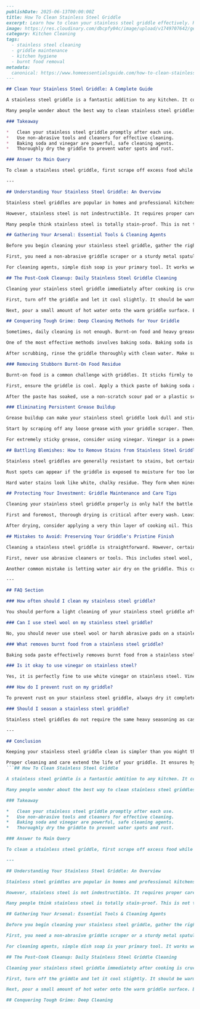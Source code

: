 ```markdown
---
publishDate: 2025-06-13T00:00:00Z
title: How To Clean Stainless Steel Griddle
excerpt: Learn how to clean your stainless steel griddle effectively. Remove grease, burnt food, and stains to keep your griddle looking pristine and performing its best.
image: https://res.cloudinary.com/dbcpfy04c/image/upload/v1749707642/generated_image_1749707642_zpkaia.webp
category: Kitchen Cleaning
tags:
  - stainless steel cleaning
  - griddle maintenance
  - kitchen hygiene
  - burnt food removal
metadata:
  canonical: https://www.homeessentialsguide.com/how-to-clean-stainless-steel-griddle
---

## Clean Your Stainless Steel Griddle: A Complete Guide

A stainless steel griddle is a fantastic addition to any kitchen. It cooks food evenly and offers a durable cooking surface. However, cooking leaves behind grease, food particles, and sometimes stubborn burnt-on spots. Knowing how to clean a stainless steel griddle properly is essential. It keeps your griddle hygienic, extends its lifespan, and ensures your meals always taste their best.

Many people wonder about the best way to clean stainless steel griddles. They want to remove tough stains without damaging the surface. This article provides a complete guide. We will explore daily cleaning routines, deep cleaning methods, and techniques for tackling specific stains. You will learn the right tools and products to use. I will also share common mistakes to avoid. By the end, you will feel confident maintaining your stainless steel griddle. Let's make your griddle shine again!

### Takeaway

*   Clean your stainless steel griddle promptly after each use.
*   Use non-abrasive tools and cleaners for effective cleaning.
*   Baking soda and vinegar are powerful, safe cleaning agents.
*   Thoroughly dry the griddle to prevent water spots and rust.

### Answer to Main Query

To clean a stainless steel griddle, first scrape off excess food while it is warm. Then, wash the surface with hot, soapy water and a non-abrasive sponge or cloth. For stubborn residue, create a paste with baking soda and water, scrub gently, rinse completely, and dry the griddle immediately to prevent water marks or rust.

---

## Understanding Your Stainless Steel Griddle: An Overview

Stainless steel griddles are popular in homes and professional kitchens. They offer excellent heat distribution and durability. This material is an alloy, primarily iron, carbon, and chromium. The chromium creates a passive layer on the surface. This layer protects against rust and corrosion. It gives stainless steel its signature shiny, resistant quality.

However, stainless steel is not indestructible. It requires proper care to maintain its appearance and performance. Cooking on a griddle often involves high heat and various foods. This combination can lead to common issues. Grease builds up, food residue bakes onto the surface, and sometimes discoloration appears. Understanding these challenges helps you choose the right cleaning approach. Your griddle is an investment. Proper cleaning keeps it looking great and working well for years.

Many people think stainless steel is totally stain-proof. This is not true. It is stain *resistant*. If you leave food or water on it for too long, stains can form. Burnt food is a common problem. Grease can also become sticky and hard to remove. I find that prevention is key. Cleaning soon after cooking reduces the effort needed for a deep clean. This material also resists rust. However, standing water or certain harsh chemicals can still cause rust spots. Proper maintenance prevents these issues.

## Gathering Your Arsenal: Essential Tools & Cleaning Agents

Before you begin cleaning your stainless steel griddle, gather the right supplies. Using the correct tools and agents protects your griddle's surface. It also makes the cleaning process much more effective. I always recommend having a dedicated set of cleaning items for kitchen appliances. This ensures you do not accidentally use something too harsh.

First, you need a non-abrasive griddle scraper or a sturdy metal spatula. These tools help remove food debris without scratching. Next, stock up on soft cloths, microfiber towels, and non-scratch scrubbing pads. These are crucial for washing and wiping the surface. Avoid steel wool or harsh scouring pads. These materials can scratch the stainless steel. Scratches not only look bad but also create tiny crevices where food and bacteria can hide.

For cleaning agents, simple dish soap is your primary tool. It works well for daily cleaning. Baking soda is another indispensable item. It forms a gentle abrasive paste that tackles stubborn spots. Vinegar, particularly white vinegar, is excellent for cutting grease and adding shine. You can also use a commercial stainless steel cleaner designed for griddles or cookware. Always check product labels. Ensure they are safe for food-contact surfaces. Using a combination of these gentle but powerful cleaners gives you the best results. For tips on general stainless steel cleaning, you might find this guide helpful: [how to clean stains on stainless steel](https://homeessentialsguide.com/how-to-clean-stains-on-stainless-steel).

## The Post-Cook Cleanup: Daily Stainless Steel Griddle Cleaning

Cleaning your stainless steel griddle immediately after cooking is crucial. This step prevents food and grease from hardening. It makes the entire process much easier. I always advise cleaning the griddle while it is still warm. The residual heat helps loosen food particles. Do not wait for the griddle to cool completely.

First, turn off the griddle and let it cool slightly. It should be warm enough to loosen debris, but not so hot that it burns you. Use your griddle scraper or a sturdy metal spatula to push off any excess food particles and grease into a grease trap or a discard bin. Scrape gently, moving debris towards the back or front. This initial scrape removes most of the solid mess.

Next, pour a small amount of hot water onto the warm griddle surface. Be careful, as steam will rise. Use your scraper again to dislodge any remaining food bits. The hot water helps deglaze the surface. Then, apply a few drops of dish soap directly onto the griddle. Use a non-scratch scrubbing pad or a soft cloth to scrub the entire surface. Work in small circular motions or follow the grain of the stainless steel. Rinse the griddle thoroughly with clean water. Wipe it down with a damp cloth until all soap residue is gone. Finally, dry the griddle completely with a clean towel. Drying prevents water spots and potential rust. A quick wipe with a very thin layer of cooking oil can also help protect the surface.

## Conquering Tough Grime: Deep Cleaning Methods for Your Griddle

Sometimes, daily cleaning is not enough. Burnt-on food and heavy grease buildup require a deeper clean. These stubborn messes can affect cooking performance and appearance. Deep cleaning ensures your stainless steel griddle remains in top condition. I usually schedule a deep clean every few weeks, or after particularly messy cooking sessions.

One of the most effective methods involves baking soda. Baking soda is a natural, gentle abrasive. It helps lift tough stains without scratching the surface. For severe buildup, sprinkle a generous amount of baking soda over the griddle surface. Add a little hot water to create a thick paste. Let this paste sit on the griddle for 15-20 minutes. This allows the baking soda to work on the hardened grime. Then, use a non-scratch scrub pad or a stiff plastic brush to scrub the paste. You will see the grime start to lift away.

After scrubbing, rinse the griddle thoroughly with clean water. Make sure all baking soda residue is gone. For an extra shine and to remove any lingering grease films, follow up with a vinegar rinse. Mix equal parts white vinegar and water in a spray bottle. Spray the griddle surface and wipe it down with a clean, damp cloth. Vinegar helps cut through grease and leaves a streak-free finish. Always dry your griddle completely after deep cleaning to prevent water spots and rust. If you're tackling really tough burnt oil, check out this article: [how to clean burnt oil from stainless steel pan](https://homeessentialsguide.com/how-to-clean-burnt-oil-from-stainless-steel-pan).

### Removing Stubborn Burnt-On Food Residue

Burnt-on food is a common challenge with griddles. It sticks firmly to the surface. It can be frustrating to remove. I have found a few tricks that work wonders. Patience is key when dealing with these tough spots.

First, ensure the griddle is cool. Apply a thick paste of baking soda and a small amount of water directly to the burnt areas. You want it to be thick, like toothpaste. Cover the burnt food completely. Let the paste sit for several hours, or even overnight if the residue is very stubborn. The baking soda helps soften the hardened carbon.

After the paste has soaked, use a non-scratch scour pad or a plastic scraper. Gently scrub the burnt spots. Apply steady pressure. You will see the burnt material start to break down. For extremely tough spots, a specialized griddle cleaning brick (made for non-stick or stainless steel, not cast iron) can be used very carefully. Always test it in an inconspicuous area first. Ensure you are not scratching the surface. Rinse the griddle thoroughly to remove all residue. Then, wipe it dry immediately. This method is similar to how you would clean a burnt stainless steel pot: [how to clean burnt stainless steel pot](https://homeessentialsguide.com/how-to-clean-burnt-stainless-steel-pot).

### Eliminating Persistent Grease Buildup

Grease buildup can make your stainless steel griddle look dull and sticky. It can also impart unwanted flavors to your food. Regular cleaning prevents this problem. However, if grease has accumulated, you need a stronger approach.

Start by scraping off any loose grease with your griddle scraper. Then, pour a small amount of hot water onto the griddle. Add a few drops of heavy-duty dish soap. Let it sit for a few minutes. The hot water and soap will help emulsify the grease. Use a non-scratch scrubbing pad to scrub the greasy areas. Apply firm pressure. You may need to repeat this step several times for heavy buildup.

For extremely sticky grease, consider using vinegar. Vinegar is a powerful degreaser. Mix equal parts white vinegar and warm water. Spray the solution onto the greasy areas. Let it sit for about 10-15 minutes. Then, scrub with a non-scratch pad. The acid in the vinegar helps break down the grease molecules. Rinse the griddle thoroughly with clean water. Dry it completely to prevent water spots. This process is very effective at removing grease. You can learn more about removing grease from stainless steel here: [how to clean grease off stainless steel](https://homeessentialsguide.com/how-to-clean-grease-off-stainless-steel).

## Battling Blemishes: How to Remove Stains from Stainless Steel Griddles

Stainless steel griddles are generally resistant to stains, but certain substances can leave marks. Rust, hard water spots, and heat discoloration are common blemishes. Each requires a specific approach for effective removal. I often encounter these issues, and knowing the right method saves time and effort.

Rust spots can appear if the griddle is exposed to moisture for too long. They also occur if abrasive tools damage the passive layer. To remove minor rust, make a paste of baking soda and a few drops of water. Apply it to the rust spot. Let it sit for 15-20 minutes. Gently scrub with a non-scratch pad or a soft brush. For more stubborn rust, a specialized stainless steel rust remover might be necessary. Always follow product instructions carefully. Ensure it is safe for food surfaces. You can also explore general tips for removing rust from stainless steel: [how to clean rust off stainless steel](https://homeessentialsguide.com/how-to-clean-rust-off-stainless-steel).

Hard water stains look like white, chalky residue. They form when mineral-rich water evaporates on the surface. White vinegar is excellent for removing these stains. Soak a cloth in undiluted white vinegar. Lay it over the hard water spots for 10-15 minutes. The acid in the vinegar dissolves the mineral deposits. Then, scrub gently with a soft cloth or sponge. Rinse thoroughly and dry immediately. Heat discoloration appears as a rainbow sheen or bluish tint. This is usually harmless. It results from high heat. To reduce its appearance, use a commercial stainless steel cleaner and polish. Apply it with a soft cloth, rubbing in the direction of the grain. This can restore some of the griddle's original luster.

## Protecting Your Investment: Griddle Maintenance and Care Tips

Cleaning your stainless steel griddle properly is only half the battle. Regular maintenance and careful handling ensure its longevity and peak performance. I always emphasize preventative care. It keeps your griddle looking new and ready for cooking. A well-maintained griddle performs better and lasts longer.

First and foremost, thorough drying is critical after every wash. Leaving water to air dry on stainless steel can lead to water spots. It also increases the risk of rust formation. Use a clean, dry microfiber towel to wipe the griddle completely dry. Pay attention to edges and corners where water can collect. This simple step prevents many common problems.

After drying, consider applying a very thin layer of cooking oil. This is a light seasoning, not a heavy one like with cast iron. It creates a protective barrier against moisture. It also helps condition the surface. Use a paper towel to spread a small amount of high-smoke point oil, like grapeseed or avocado oil, evenly over the griddle surface. Buff it until it is almost invisible. This prevents food from sticking as much during the next cook. Proper storage is also important. Store your griddle in a dry place. Avoid stacking other heavy pans or abrasive items on top of the cooking surface. This prevents scratches and dings. These simple practices will keep your stainless steel griddle in excellent condition for years to come.

## Mistakes to Avoid: Preserving Your Griddle's Pristine Finish

Cleaning a stainless steel griddle is straightforward. However, certain common mistakes can damage its surface. Avoiding these pitfalls ensures your griddle remains pristine and performs well. I have seen many good griddles ruined by improper cleaning methods. Knowing what not to do is as important as knowing what to do.

First, never use abrasive cleaners or tools. This includes steel wool, harsh scouring pads, and abrasive powders like Comet. These materials can scratch the chromium oxide layer. This protective layer keeps stainless steel rust-resistant. Once scratched, the griddle becomes more prone to rust and discoloration. Always opt for non-scratch pads, soft cloths, or plastic scrapers. Similarly, avoid harsh chemicals. Bleach, oven cleaners, and cleaners containing chloride can pit and stain stainless steel. They break down the protective layer. Always use cleaners specifically designed for stainless steel or natural alternatives like baking soda and vinegar.

Another common mistake is letting water air dry on the griddle. This creates unsightly water spots. These spots are mineral deposits left behind as water evaporates. They are difficult to remove once dry. Always wipe your griddle dry immediately after rinsing. Do not ignore spills and splatters. Dried food and grease become much harder to remove. Clean spills as soon as they occur. Ignoring them leads to tough, burnt-on residue that requires intensive scrubbing. By avoiding these common errors, you protect your stainless steel griddle. You also make future cleaning much easier.

---

## FAQ Section

### How often should I clean my stainless steel griddle?

You should perform a light cleaning of your stainless steel griddle after every use. This removes fresh food residue and grease. A deep clean is necessary every few weeks or after heavy use. This prevents stubborn buildup. Regular daily cleaning minimizes the need for frequent deep cleaning.

### Can I use steel wool on my stainless steel griddle?

No, you should never use steel wool or harsh abrasive pads on a stainless steel griddle. Steel wool can scratch the griddle's surface. These scratches damage the protective layer. This makes the griddle more susceptible to rust and permanent staining. Always use non-scratch scrubbing pads or soft cloths.

### What removes burnt food from a stainless steel griddle?

Baking soda paste effectively removes burnt food from a stainless steel griddle. Mix baking soda with a little water to form a thick paste. Apply it to the burnt areas and let it sit for several hours. Then, gently scrub with a non-scratch pad. This softens and lifts the stubborn residue.

### Is it okay to use vinegar on stainless steel?

Yes, it is perfectly fine to use white vinegar on stainless steel. Vinegar is a great natural cleaner. It cuts through grease and removes water spots. Mix equal parts white vinegar and water. Spray it on the griddle, then wipe it clean with a soft cloth. Always rinse and dry afterward.

### How do I prevent rust on my griddle?

To prevent rust on your stainless steel griddle, always dry it completely after cleaning. Do not let water sit on the surface. After drying, apply a very thin layer of cooking oil. This creates a protective barrier. Store your griddle in a dry environment. This keeps moisture away and protects the surface.

### Should I season a stainless steel griddle?

Stainless steel griddles do not require the same heavy seasoning as cast iron. However, applying a very thin layer of cooking oil after cleaning and drying is beneficial. This light "seasoning" helps protect the surface from moisture. It also aids in non-stick performance during future cooking.

---

## Conclusion

Keeping your stainless steel griddle clean is simpler than you might think. It requires consistent effort and the right approach. We have covered daily cleaning routines, deep cleaning methods, and how to tackle specific stains. Remember to always use non-abrasive tools and safe cleaning agents. Baking soda and vinegar are your best friends in griddle maintenance.

Proper cleaning and care extend the life of your griddle. It ensures hygienic cooking conditions. It also maintains its beautiful appearance. By following these straightforward steps, you can keep your stainless steel griddle in excellent condition. Regular attention prevents major problems. Now, you possess the knowledge to clean your stainless steel griddle effectively. Go ahead, apply these tips, and enjoy a sparkling clean griddle ready for your next culinary adventure! Your griddle will thank you.
```## How To Clean Stainless Steel Griddle

A stainless steel griddle is a fantastic addition to any kitchen. It cooks food evenly and offers a durable cooking surface. However, cooking leaves behind grease, food particles, and sometimes stubborn burnt-on spots. Knowing how to clean a stainless steel griddle properly is essential. It keeps your griddle hygienic, extends its lifespan, and ensures your meals always taste their best.

Many people wonder about the best way to clean stainless steel griddles. They want to remove tough stains without damaging the surface. This article provides a complete guide. We will explore daily cleaning routines, deep cleaning methods, and techniques for tackling specific stains. You will learn the right tools and products to use. I will also share common mistakes to avoid. By the end, you will feel confident maintaining your stainless steel griddle. Let's make your griddle shine again!

### Takeaway

*   Clean your stainless steel griddle promptly after each use.
*   Use non-abrasive tools and cleaners for effective cleaning.
*   Baking soda and vinegar are powerful, safe cleaning agents.
*   Thoroughly dry the griddle to prevent water spots and rust.

### Answer to Main Query

To clean a stainless steel griddle, first scrape off excess food while it is warm. Then, wash the surface with hot, soapy water and a non-abrasive sponge or cloth. For stubborn residue, create a paste with baking soda and water, scrub gently, rinse completely, and dry the griddle immediately to prevent water marks or rust.

---

## Understanding Your Stainless Steel Griddle: An Overview

Stainless steel griddles are popular in homes and professional kitchens. They offer excellent heat distribution and durability. This material is an alloy, primarily iron, carbon, and chromium. The chromium creates a passive layer on the surface. This layer protects against rust and corrosion. It gives stainless steel its signature shiny, resistant quality.

However, stainless steel is not indestructible. It requires proper care to maintain its appearance and performance. Cooking on a griddle often involves high heat and various foods. This combination can lead to common issues. Grease builds up, food residue bakes onto the surface, and sometimes discoloration appears. Understanding these challenges helps you choose the right cleaning approach. Your griddle is an investment. Proper cleaning keeps it looking great and working well for years.

Many people think stainless steel is totally stain-proof. This is not true. It is stain *resistant*. If you leave food or water on it for too long, stains can form. Burnt food is a common problem. Grease can also become sticky and hard to remove. I find that prevention is key. Cleaning soon after cooking reduces the effort needed for a deep clean. This material also resists rust. However, standing water or certain harsh chemicals can still cause rust spots. Proper maintenance prevents these issues.

## Gathering Your Arsenal: Essential Tools & Cleaning Agents

Before you begin cleaning your stainless steel griddle, gather the right supplies. Using the correct tools and agents protects your griddle's surface. It also makes the cleaning process much more effective. I always recommend having a dedicated set of cleaning items for kitchen appliances. This ensures you do not accidentally use something too harsh.

First, you need a non-abrasive griddle scraper or a sturdy metal spatula. These tools help remove food debris without scratching. Next, stock up on soft cloths, microfiber towels, and non-scratch scrubbing pads. These are crucial for washing and wiping the surface. Avoid steel wool or harsh scouring pads. These materials can scratch the stainless steel. Scratches not only look bad but also create tiny crevices where food and bacteria can hide.

For cleaning agents, simple dish soap is your primary tool. It works well for daily cleaning. Baking soda is another indispensable item. It forms a gentle abrasive paste that tackles stubborn spots. Vinegar, particularly white vinegar, is excellent for cutting grease and adding shine. You can also use a commercial stainless steel cleaner designed for griddles or cookware. Always check product labels. Ensure they are safe for food-contact surfaces. Using a combination of these gentle but powerful cleaners gives you the best results. For tips on general stainless steel cleaning, you might find this guide helpful: [how to clean stains on stainless steel](https://homeessentialsguide.com/how-to-clean-stains-on-stainless-steel).

## The Post-Cook Cleanup: Daily Stainless Steel Griddle Cleaning

Cleaning your stainless steel griddle immediately after cooking is crucial. This step prevents food and grease from hardening. It makes the entire process much easier. I always advise cleaning the griddle while it is still warm. The residual heat helps loosen food particles. Do not wait for the griddle to cool completely.

First, turn off the griddle and let it cool slightly. It should be warm enough to loosen debris, but not so hot that it burns you. Use your griddle scraper or a sturdy metal spatula to push off any excess food particles and grease into a grease trap or a discard bin. Scrape gently, moving debris towards the back or front. This initial scrape removes most of the solid mess.

Next, pour a small amount of hot water onto the warm griddle surface. Be careful, as steam will rise. Use your scraper again to dislodge any remaining food bits. The hot water helps deglaze the surface. Then, apply a few drops of dish soap directly onto the griddle. Use a non-scratch scrubbing pad or a soft cloth to scrub the entire surface. Work in small circular motions or follow the grain of the stainless steel. Rinse the griddle thoroughly with clean water. Wipe it down with a damp cloth until all soap residue is gone. Finally, dry the griddle completely with a clean towel. Drying prevents water spots and potential rust. A quick wipe with a very thin layer of cooking oil can also help protect the surface.

## Conquering Tough Grime: Deep Cleaning